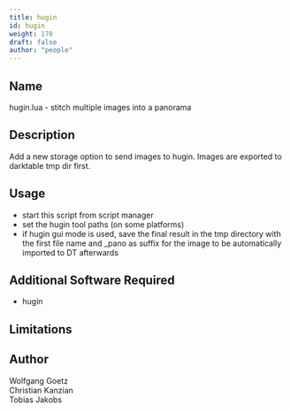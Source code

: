```yaml
---
title: hugin
id: hugin
weight: 170
draft: false
author: "people"
---
```


## Name

hugin.lua - stitch multiple images into a panorama

## Description

Add a new storage option to send images to hugin.
Images are exported to darktable tmp dir first.

## Usage

* start this script from script manager
* set the hugin tool paths (on some platforms)
* if hugin gui mode is used, save the final result in the tmp directory with the first file name and \_pano as suffix for the image to be automatically imported to DT afterwards

## Additional Software Required

* hugin

## Limitations


## Author

Wolfgang Goetz  
Christian Kanzian  
Tobias Jakobs  
